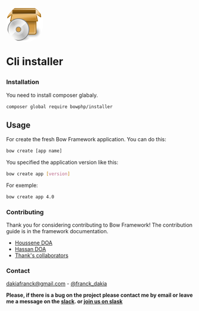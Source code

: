 <h1>
    <img src="https://github.com/bowphp/arts/raw/master/installer.png" width="100px" style="border-radius: 50px">
    <p>Cli installer</p>
</h1>

### Installation

You need to install composer glabaly.

```bash
composer global require bowphp/installer
```

## Usage

For create the fresh Bow Framework application. You can do this:

```bash
bow create [app name]
```

You specified the application version like this:

```bash
bow create app [version]
```

For exemple:

```bash
bow create app 4.0
```

### Contributing

Thank you for considering contributing to Bow Framework! The contribution guide is in the framework documentation.

- [Houssene DOA](https://github.com/houssenedao)
- [Hassan DOA](https://github.com/daohassane)
- [Thank's collaborators](https://github.com/bowphp/installer/graphs/contributors)

### Contact

[dakiafranck@gmail.com](mailto:dakiafranck@gmail.com) - [@franck_dakia](https://twitter.com/franck_dakia)

**Please, if there is a bug on the project please contact me by email or leave me a message on the [slack](https://bowphp.slack.com). or [join us on slask](https://join.slack.com/t/bowphp/shared_invite/enQtNzMxOTQ0MTM2ODM5LTQ3MWQ3Mzc1NDFiNDYxMTAyNzBkNDJlMTgwNDJjM2QyMzA2YTk4NDYyN2NiMzM0YTZmNjU1YjBhNmJjZThiM2Q)**
